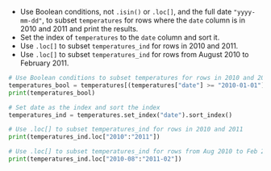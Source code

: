 - Use Boolean conditions, not `.isin()` or `.loc[]`, and the full date `"yyyy-mm-dd"`, to subset `temperatures` for rows where the `date` column is in 2010 and 2011 and print the results.
- Set the index of `temperatures` to the `date` column and sort it.
- Use `.loc[]` to subset `temperatures_ind` for rows in 2010 and 2011.
- Use `.loc[]` to subset `temperatures_ind` for rows from August 2010 to February 2011.
```Python
# Use Boolean conditions to subset temperatures for rows in 2010 and 2011
temperatures_bool = temperatures[(temperatures["date"] >= "2010-01-01") & (temperatures["date"] <= "2011-12-31")]
print(temperatures_bool)

# Set date as the index and sort the index
temperatures_ind = temperatures.set_index("date").sort_index()

# Use .loc[] to subset temperatures_ind for rows in 2010 and 2011
print(temperatures_ind.loc["2010":"2011"])

# Use .loc[] to subset temperatures_ind for rows from Aug 2010 to Feb 2011
print(temperatures_ind.loc["2010-08":"2011-02"])
```
